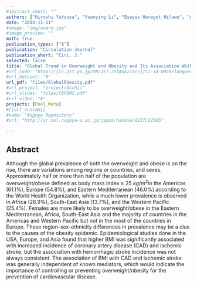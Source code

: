 ```yaml
---
#abstract_short: ""
authors: ["Hiroshi Yatsuya", "Yuanying Li", "Esayas Haregot Hilawe", "Atsuhiko Ota", "**Chaochen Wang**", "Chifa Chiang", "Yan Zhang", "Mayu Uemura", "Ayako Osako", "Yukio Ozaki",  "Atsuko Aoyama"]
date: "2014-11-11"
#image: "img/award.jpg"
#image_preview: ""
math: true
publication_types: ["8"]
publication: "Circulation Journal"
publication_short: "Circ. J."
selected: false
title: "Global Trend in Overweight and Obesity and Its Association With Cardiovascular Disease Incidence"
#url_code: "http://jlc.jst.go.jp/DN/JST.JSTAGE/circj/CJ-14-0850?lang=en&from=CrossRef&type=abstract"
#url_dataset: "#"
url_pdf: "files/GlobalObesity.pdf"
#url_project: "project/Aichi/"
#url_slides: "files/CRPDM2.pdf"
#url_video: "#"
projects: [Pool_Meta]
#[[url_custom]]
#name: "Nagoya Repository"
#url: "http://ir.nul.nagoya-u.ac.jp/jspui/handle/2237/22505"

---
```


## Abstract

Although the global prevalence of both the overweight and obese is on the rise, there are variations among regions or countries, and sexes. Approximately half or more than half of the population are overweight/obese defined as body mass index $\geqslant$ 25 $kg/m^2$in the Americas (61.1%), Europe (54.8%), and Eastern Mediterranean (46.0%) according to the World Health Organization, while a much lower prevalence is observed in Africa (26.9%), South-East Asia (13.7%), and the Western Pacific (25.4%). Females are more likely to be overweight/obese in the Eastern Mediterranean, Africa, South-East Asia and the majority of countries in the Americas and Western Pacific but not in the most of the countries in Europe. These region-sex-ethnicity differences in prevalence may be a clue to the causes of the obesity epidemic. Epidemiological studies done in the USA, Europe, and Asia found that higher BMI was significantly associated with increased incidence of coronary artery disease (CAD) and ischemic stroke, but the association with hemorrhagic stroke incidence was not always consistent. The association of BMI with CAD and ischemic stroke was generally independent of known mediators, which would indicate the importance of controlling or preventing overweight/obesity for the prevention of cardiovascular disease.
